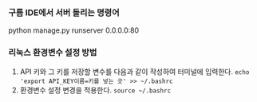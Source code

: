 ### 구름 IDE에서 서버 돌리는 명령어
python manage.py runserver 0.0.0.0:80

### 리눅스 환경변수 설정 방법
1. API 키와 그 키를 저장할 변수를 다음과 같이 작성하여 터미널에 입력한다.
`echo 'export API_KEY이름=키를 넣는 곳' >> ~/.bashrc`
2. 환경변수 설정 변경을 적용한다.
`source ~/.bashrc`